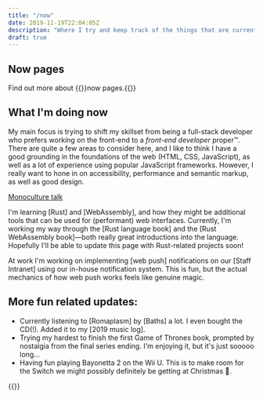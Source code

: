 ```yaml
---
title: "/now"
date: 2019-11-19T22:04:05Z
description: "Where I try and keep track of the things that are currently have my attention, or I want to concentrate on."
draft: true
---
```


## Now pages

Find out more about {{<external-link href="https://nownownow.com/about">}}now pages.{{</external-link>}}

## What I'm doing now

My main focus is trying to shift my skillset from being a full-stack developer who prefers working on the front-end to a _front-end developer_ proper&#8482;. There are quite a few areas to consider here, and I like to think I have a good grounding in the foundations of the web (HTML, CSS, JavaScript), as well as a lot of experience using popular JavaScript frameworks. However, I really want to hone in on accessibility, performance and semantic markup, as well as good design.

[Monoculture talk](https://youtu.be/gjlBcsSNEpU?t=1438)

I'm learning [Rust] and [WebAssembly], and how they might be additional tools that can be used for (performant) web interfaces. Currently, I'm working my way through the [Rust language book] and the [Rust WebAssembly book]&mdash;both really great introductions into the language. Hopefully I'll be able to update this page with Rust-related projects soon!

At work I'm working on implementing [web push] notifications on our [Staff Intranet] using our in-house notification system. This is fun, but the actual mechanics of how web push works feels like genuine magic.

## More fun related updates:

- Currently listening to [Romaplasm] by [Baths] a lot. I even bought the CD(!). Added it to my [2019 music log].
- Trying my hardest to finish the first Game of Thrones book, prompted by nostalgia from the final series ending. I'm enjoying it, but it's just sooooo long...
- Having fun playing Bayonetta 2 on the Wii U. This is to make room for the Switch we might possibly definitely be getting at Christmas 🙂.

{{<signoff>}}
